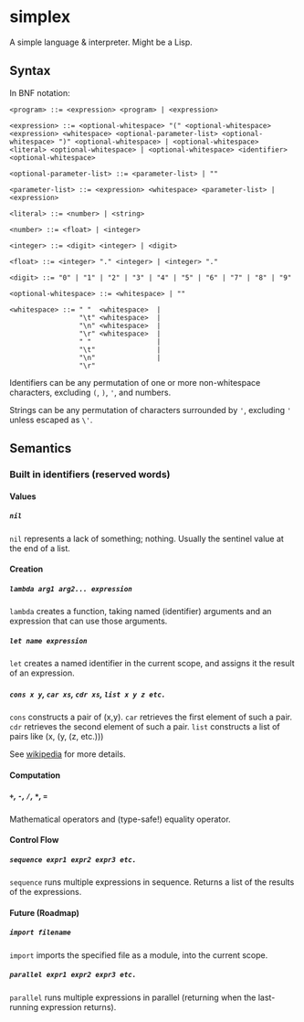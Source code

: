 # simplex
A simple language &amp; interpreter. Might be a Lisp.

## Syntax

In BNF notation:

```
<program> ::= <expression> <program> | <expression>

<expression> ::= <optional-whitespace> "(" <optional-whitespace> <expression> <whitespace> <optional-parameter-list> <optional-whitespace> ")" <optional-whitespace> | <optional-whitespace> <literal> <optional-whitespace> | <optional-whitespace> <identifier> <optional-whitespace>

<optional-parameter-list> ::= <parameter-list> | ""

<parameter-list> ::= <expression> <whitespace> <parameter-list> | <expression>

<literal> ::= <number> | <string>

<number> ::= <float> | <integer>

<integer> ::= <digit> <integer> | <digit>

<float> ::= <integer> "." <integer> | <integer> "."

<digit> ::= "0" | "1" | "2" | "3" | "4" | "5" | "6" | "7" | "8" | "9"

<optional-whitespace> ::= <whitespace> | ""

<whitespace> ::= " "  <whitespace>  |
                 "\t" <whitespace>  |
                 "\n" <whitespace>  |
                 "\r" <whitespace>  |
                 " "                |
                 "\t"               |
                 "\n"               |
                 "\r"
```

Identifiers can be any permutation of one or more non-whitespace characters, excluding `(`, `)`, `'`, and numbers.

Strings can be any permutation of characters surrounded by `'`, excluding `'` unless escaped as `\'`.

## Semantics

### Built in identifiers (reserved words)

#### Values

##### `nil`

`nil` represents a lack of something; nothing. Usually the sentinel value at the end of a list.

#### Creation

##### `lambda arg1 arg2... expression`

`lambda` creates a function, taking named (identifier) arguments and an expression that can use those arguments.

##### `let name expression`

`let` creates a named identifier in the current scope, and assigns it the result of an expression.

##### `cons x y`, `car xs`, `cdr xs`, `list x y z etc.`

`cons` constructs a pair of (x,y).
`car` retrieves the first element of such a pair.
`cdr` retrieves the second element of such a pair.
`list` constructs a list of pairs like (x, (y, (z, etc.)))

See [wikipedia](https://en.wikipedia.org/wiki/Cons) for more details.

#### Computation

##### `+`, `-`, `/`, `*`, `=`

Mathematical operators and (type-safe!) equality operator.

#### Control Flow

##### `sequence expr1 expr2 expr3 etc.`

`sequence` runs multiple expressions in sequence. Returns a list of the results of the expressions.

#### Future (Roadmap)

##### `import filename`

`import` imports the specified file as a module, into the current scope.

##### `parallel expr1 expr2 expr3 etc.`

`parallel` runs multiple expressions in parallel (returning when the last-running expression returns).
